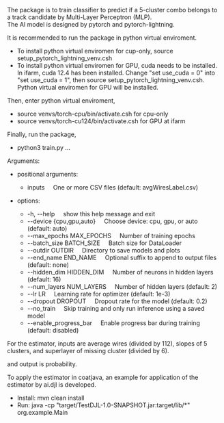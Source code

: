 The package is to train classifier to predict if a 5-cluster combo belongs to a track candidate by Multi-Layer Perceptron (MLP).\
The AI model is designed by pytorch and pytorch-lightning.

It is recommended to run the package in python virtual enviroment.
  - To install python virtual enviromen for cup-only, source setup_pytorch_lightning_venv.csh
  - To install python virtual enviromen for GPU, cuda needs to be installed. In ifarm, cuda 12.4 has been installed. Change "set use_cuda = 0" into "set use_cuda = 1", then source setup_pytorch_lightning_venv.csh. Python virtual enviromen for GPU will be installed.

Then, enter python virtual enviroment,
  - source venvs/torch-cpu/bin/activate.csh for cpu-only
  - source venvs/torch-cu124/bin/activate.csh for GPU at ifarm
  
Finally, run the package,
- python3 train.py ...

Arguments:
  - positional arguments:
    - inputs      &nbsp;&nbsp;&nbsp;          One or more CSV files (default: avgWiresLabel.csv)

  - options:
    - -h, --help     &nbsp;&nbsp;&nbsp;       show this help message and exit
    - --device {cpu,gpu,auto} &nbsp;&nbsp;&nbsp; Choose device: cpu, gpu, or auto (default: auto)
    - --max_epochs MAX_EPOCHS &nbsp;&nbsp;&nbsp; Number of training epochs
    - --batch_size BATCH_SIZE &nbsp;&nbsp;&nbsp; Batch size for DataLoader
    - --outdir OUTDIR   &nbsp;&nbsp;&nbsp;    Directory to save models and plots
    - --end_name END_NAME &nbsp;&nbsp;&nbsp;  Optional suffix to append to output files (default: none)
    - --hidden_dim HIDDEN_DIM   &nbsp;&nbsp;&nbsp;      Number of neurons in hidden layers (default: 16)
    - --num_layers NUM_LAYERS &nbsp;&nbsp;&nbsp; Number of hidden layers (default: 2)
    - --lr LR        &nbsp;&nbsp;&nbsp;       Learning rate for optimizer (default: 1e-3)
    - --dropout DROPOUT &nbsp;&nbsp;&nbsp; Dropout rate for the model (default: 0.2)
    - --no_train      &nbsp;&nbsp;&nbsp;      Skip training and only run inference using a saved model
    - --enable_progress_bar &nbsp;&nbsp;&nbsp; Enable progress bar during training (default: disabled)

For the estimator, inputs are average wires (divided by 112), slopes of 5 clusters, and superlayer of missing cluster (divided by 6).
     
and output is probability.

To apply the estimator in coatjava, an example for application of the estimator by ai.djl is developed.
- Install: mvn clean install
- Run: java -cp "target/TestDJL-1.0-SNAPSHOT.jar:target/lib/*" org.example.Main
